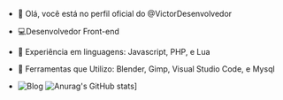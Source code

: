 - 🌙  Olá, você está no perfil oficial do @VictorDesenvolvedor

- 💻Desenvolvedor Front-end

- 💾 Experiência em linguagens: Javascript, PHP, e Lua

- 🧰 Ferramentas que Utilizo: Blender, Gimp, Visual Studio Code, e Mysql
- ![Blog](https://img.shields.io/badge/JavaScript-F7DF1E?style=for-the-badge&logo=javascript&logoColor=black)
![Anurag's GitHub stats](https://github-readme-stats.vercel.app/api?username=VictorDesenvolvedor&show_icons=true&theme=onedark)]

<!---
VictorDesenvolvedor/VictorDesenvolvedor is a ✨ special ✨ repository because its `README.md` (this file) appears on your GitHub profile.
You can click the Preview link to take a look at your changes.
--->
